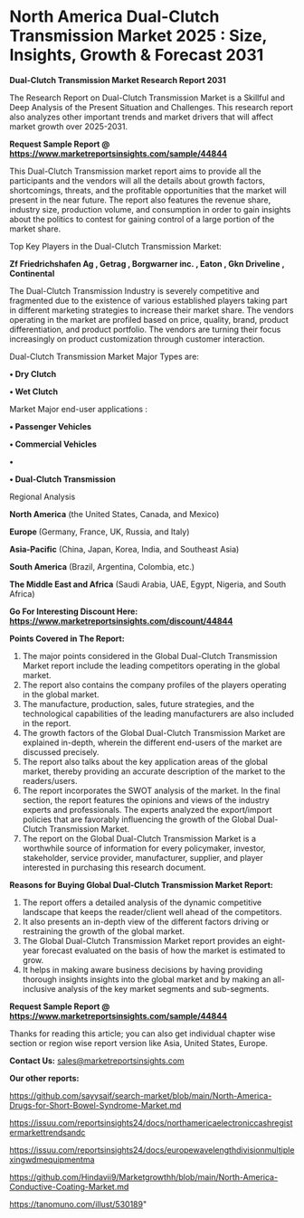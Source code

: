 # North America Dual-Clutch Transmission Market 2025 : Size, Insights, Growth & Forecast 2031

<strong>Dual-Clutch Transmission Market Research Report 2031</strong>

The Research Report on Dual-Clutch Transmission Market is a Skillful and Deep Analysis of the Present Situation and Challenges. This research report also analyzes other important trends and market drivers that will affect market growth over 2025-2031.

<strong>Request Sample Report @ <a href=https://www.marketreportsinsights.com/sample/44844>https://www.marketreportsinsights.com/sample/44844</a></strong>

This Dual-Clutch Transmission market report aims to provide all the participants and the vendors will all the details about growth factors, shortcomings, threats, and the profitable opportunities that the market will present in the near future. The report also features the revenue share, industry size, production volume, and consumption in order to gain insights about the politics to contest for gaining control of a large portion of the market share.

Top Key Players in the Dual-Clutch Transmission Market:

<strong>Zf Friedrichshafen Ag , Getrag , Borgwarner inc. , Eaton , Gkn Driveline , Continental </strong>

The Dual-Clutch Transmission Industry is severely competitive and fragmented due to the existence of various established players taking part in different marketing strategies to increase their market share. The vendors operating in the market are profiled based on price, quality, brand, product differentiation, and product portfolio. The vendors are turning their focus increasingly on product customization through customer interaction.

Dual-Clutch Transmission Market Major Types are:

<strong>•  Dry Clutch 

•  Wet Clutch</strong>

Market Major end-user applications :

<strong>•  Passenger Vehicles 

•  Commercial Vehicles

•  

•  Dual-Clutch Transmission</strong>

Regional Analysis

</u><strong><b>North America</b></strong> (the United States, Canada, and Mexico)

<strong><b>Europe </b></strong>(Germany, France, UK, Russia, and Italy)

<strong><b>Asia-Pacific</b></strong> (China, Japan, Korea, India, and Southeast Asia)

<strong><b>South America</b></strong> (Brazil, Argentina, Colombia, etc.)

<strong><b>The Middle East and Africa</b></strong> (Saudi Arabia, UAE, Egypt, Nigeria, and South Africa)

<strong>Go For Interesting Discount Here: <a href=https://www.marketreportsinsights.com/discount/44844>https://www.marketreportsinsights.com/discount/44844</a></strong>

<strong>Points Covered in The Report:</strong>
<ol>
  <li>The major points considered in the Global Dual-Clutch Transmission Market report include the leading competitors operating in the global market.</li>
  <li>The report also contains the company profiles of the players operating in the global market.</li>
  <li>The manufacture, production, sales, future strategies, and the technological capabilities of the leading manufacturers are also included in the report.</li>
  <li>The growth factors of the Global Dual-Clutch Transmission Market are explained in-depth, wherein the different end-users of the market are discussed precisely.</li>
  <li>The report also talks about the key application areas of the global market, thereby providing an accurate description of the market to the readers/users.</li>
  <li>The report incorporates the SWOT analysis of the market. In the final section, the report features the opinions and views of the industry experts and professionals. The experts analyzed the export/import policies that are favorably influencing the growth of the Global Dual-Clutch Transmission Market.</li>
  <li>The report on the Global Dual-Clutch Transmission Market is a worthwhile source of information for every policymaker, investor, stakeholder, service provider, manufacturer, supplier, and player interested in purchasing this research document.</li>
</ol>
<strong>Reasons for Buying Global Dual-Clutch Transmission Market Report:</strong>

<ol>
  <li>The report offers a detailed analysis of the dynamic competitive landscape that keeps the reader/client well ahead of the competitors.</li>
  <li>It also presents an in-depth view of the different factors driving or restraining the growth of the global market.</li>
  <li>The Global Dual-Clutch Transmission Market report provides an eight-year forecast evaluated on the basis of how the market is estimated to grow.</li>
  <li>It helps in making aware business decisions by having providing thorough insights insights into the global market and by making an all-inclusive analysis of the key market segments and sub-segments.</li>
</ol>
<strong>Request Sample Report @ <a href=https://www.marketreportsinsights.com/sample/44844>https://www.marketreportsinsights.com/sample/44844</a></strong>


Thanks for reading this article; you can also get individual chapter wise section or region wise report version like Asia, United States, Europe.

<strong>Contact Us:</strong>
sales@marketreportsinsights.com

<strong>Our other reports:</strong>

<a href=https://github.com/sayysaif/search-market/blob/main/North-America-Drugs-for-Short-Bowel-Syndrome-Market.md>https://github.com/sayysaif/search-market/blob/main/North-America-Drugs-for-Short-Bowel-Syndrome-Market.md</a>

<a href=https://issuu.com/reportsinsights24/docs/northamericaelectroniccashregistermarkettrendsandc>https://issuu.com/reportsinsights24/docs/northamericaelectroniccashregistermarkettrendsandc</a>

<a href=https://issuu.com/reportsinsights24/docs/europewavelengthdivisionmultiplexingwdmequipmentma>https://issuu.com/reportsinsights24/docs/europewavelengthdivisionmultiplexingwdmequipmentma</a>

<a href=https://github.com/Hindavii9/Marketgrowthh/blob/main/North-America-Conductive-Coating-Market.md>https://github.com/Hindavii9/Marketgrowthh/blob/main/North-America-Conductive-Coating-Market.md</a>

<a href=https://tanomuno.com/illust/530189>https://tanomuno.com/illust/530189</a>"
